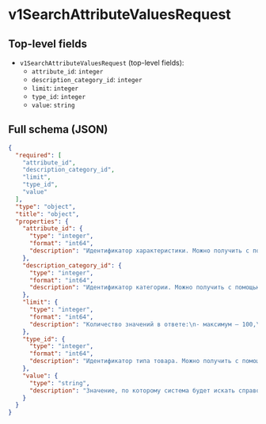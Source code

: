 # v1SearchAttributeValuesRequest

## Top-level fields
- `v1SearchAttributeValuesRequest` (top-level fields):
  - `attribute_id`: `integer`
  - `description_category_id`: `integer`
  - `limit`: `integer`
  - `type_id`: `integer`
  - `value`: `string`

## Full schema (JSON)
```json
{
  "required": [
    "attribute_id",
    "description_category_id",
    "limit",
    "type_id",
    "value"
  ],
  "type": "object",
  "title": "object",
  "properties": {
    "attribute_id": {
      "type": "integer",
      "format": "int64",
      "description": "Идентификатор характеристики. Можно получить с помощью метода [/v1/description-category/attribute](#operation/DescriptionCategoryAPI_GetAttributes)."
    },
    "description_category_id": {
      "type": "integer",
      "format": "int64",
      "description": "Идентификатор категории. Можно получить с помощью метода [/v1/description-category/tree](#operation/DescriptionCategoryAPI_GetTree)."
    },
    "limit": {
      "type": "integer",
      "format": "int64",
      "description": "Количество значений в ответе:\n- максимум — 100,\n- минимум — 1.\n"
    },
    "type_id": {
      "type": "integer",
      "format": "int64",
      "description": "Идентификатор типа товара. Можно получить с помощью метода [/v1/description-category/tree](#operation/DescriptionCategoryAPI_GetTree)."
    },
    "value": {
      "type": "string",
      "description": "Значение, по которому система будет искать справочные значения. Минимум — 2 символа."
    }
  }
}
```
